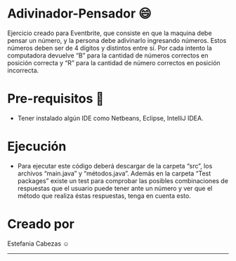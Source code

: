# Adivinador-Pensador :smile:
Ejercicio creado para Eventbrite, que consiste en que la maquina debe pensar un número, y la persona debe adivinarlo ingresando números.
Estos números deben ser de 4 dígitos y distintos entre sí. 
Por cada intento la computadora devuelve “B” para la cantidad de números correctos en posición correcta y “R” para la cantidad de número correctos en posición incorrecta.



# Pre-requisitos  :wrench:
- Tener instalado algún IDE como Netbeans, Eclipse, IntelliJ IDEA.



# Ejecución
- Para ejecutar este código deberá descargar de la carpeta “src”, los archivos “main.java” y “métodos.java”.
 Además en la carpeta “Test packages” existe un test para comprobar las posibles combinaciones de respuestas que el usuario puede tener ante un número y ver que el método que realiza éstas respuestas, tenga en cuenta esto.
 


# Creado por
Estefania Cabezas :relaxed:

________________________________________



